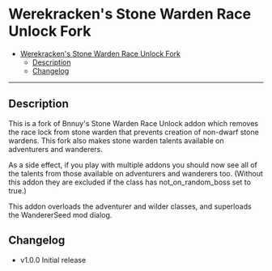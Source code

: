 # Werekracken's Stone Warden Race Unlock Fork

- [Werekracken's Stone Warden Race Unlock Fork](#werekrackens-stone-warden-race-unlock-fork)
  - [Description](#description)
  - [Changelog](#changelog)

---

## Description

This is a fork of Bnnuy's Stone Warden Race Unlock addon which removes the race lock from stone warden that prevents creation of non-dwarf stone wardens.
This fork also makes stone warden talents available on adventurers and wanderers.

As a side effect, if you play with multiple addons you should now see all of the talents from those available on adventurers and wanderers too.
(Without this addon they are excluded if the class has not_on_random_boss set to true.)

This addon overloads the adventurer and wilder classes, and superloads the WandererSeed mod dialog.

## Changelog

- v1.0.0 Initial release
